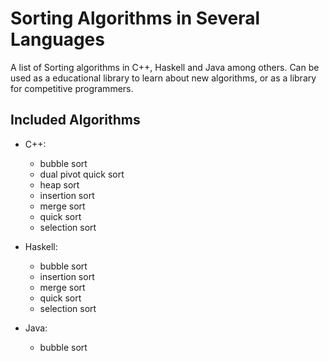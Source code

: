 # Sorting Algorithms in Several Languages

A list of Sorting algorithms in C++, Haskell and Java among others. Can be used as a
educational library to learn about new algorithms, or as a library for
competitive programmers.

## Included Algorithms

- C++:
    - bubble sort
    - dual pivot quick sort
    - heap sort
    - insertion sort
    - merge sort
    - quick sort
    - selection sort

- Haskell: 
    - bubble sort
    - insertion sort
    - merge sort
    - quick sort
    - selection sort
- Java:
   - bubble sort

